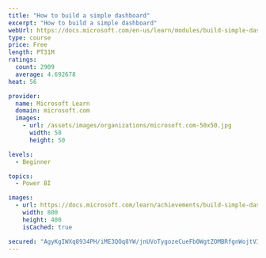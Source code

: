 ```yaml
---
title: "How to build a simple dashboard"
excerpt: "How to build a simple dashboard"
webUrl: https://docs.microsoft.com/en-us/learn/modules/build-simple-dashboard/
type: course
price: Free
length: PT31M
ratings:
  count: 2909
  average: 4.692678
heat: 56

provider:
  name: Microsoft Learn
  domain: microsoft.com
  images:
    - url: /assets/images/organizations/microsoft.com-50x50.jpg
      width: 50
      height: 50

levels:
  - Beginner

topics:
  - Power BI

images:
  - url: https://docs.microsoft.com/learn/achievements/build-simple-dashboard-social.png
    width: 800
    height: 400
    isCached: true

secured: "AgyKgIWXq8934PH/iME3QOq8YW/jnUVoTygozeCueFb0WgtZOMBRfgnWojtV3FMtGDi/vGhWwBrl2HDMy3neu6nk7KZQumUA9e4V5jfn+9VOEtwAHUuvxI8y+4Rj747QpvZRRMLlp6sjb39uDO90UNW/TgvrbZFWAVdVUdylkA4KHyRzY3nSHPy8cPmb7iuxgtqhD69B/Ae8F0payThw1V1fyIFHDWlzYmbYOApN7f9szX/f/ufI6P1+wiSX8CnUYjy4WSFvR0XSzgDAhcEiYZlcmzEC2hz2JEiLqF/dvL8y69YRGcnl88bSptomJz2l99NeR8v0qYYm+h2rHgxTVNaPWO8sdxKj9IY2skxxZLlwQJzlQpY6OH0AUHkMU7zOKuLUBH7tPnysDcP+vAhMr8US48UKndJ59sP3SoeBT6k=;IjIzUiuE7b4mIvFs/Di5Ew=="
---
```


